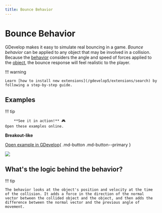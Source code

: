 ```yaml
---
title: Bounce Behavior
---
```

# Bounce Behavior

GDevelop makes it easy to simulate real bouncing in a game. _Bounce behavior_ can be applied to any object that may be involved in a collision. Because the [behavior](/gdevelop5/behaviors) considers the angle and speed of forces applied to the [object](/gdevelop5/objects), the bounce response will feel realistic to the player.

!!! warning

    Learn [how to install new extensions](/gdevelop5/extensions/search) by following a step-by-step guide.

## Examples 

!!! tip
    
        **See it in action!** 🎮  
    Open these examples online.

**Breakout-like**

[Open example in GDevelop](https://editor.gdevelop.io/?project=example://breakout){ .md-button .md-button--primary }

[![](/gdevelop5/tutorials/breakout-screenshot.png)](https://editor.gdevelop.io/?project=example://breakout)


## What's the logic behind the behavior?

!!! tip
    
        
    The behavior looks at the object's position and velocity at the time of the collision. It adds a force in the direction of the normal vector between the collided object and the object, and then adds the difference between the normal vector and the previous angle of movement.
    